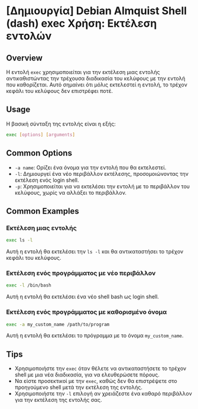 # [Δημιουργία] Debian Almquist Shell (dash) exec Χρήση: Εκτέλεση εντολών

## Overview
Η εντολή `exec` χρησιμοποιείται για την εκτέλεση μιας εντολής αντικαθιστώντας την τρέχουσα διαδικασία του κελύφους με την εντολή που καθορίζεται. Αυτό σημαίνει ότι μόλις εκτελεστεί η εντολή, το τρέχον κεφάλι του κελύφους δεν επιστρέφει ποτέ.

## Usage
Η βασική σύνταξη της εντολής είναι η εξής:

```sh
exec [options] [arguments]
```

## Common Options
- `-a name`: Ορίζει ένα όνομα για την εντολή που θα εκτελεστεί.
- `-l`: Δημιουργεί ένα νέο περιβάλλον εκτέλεσης, προσομοιώνοντας την εκτέλεση ενός login shell.
- `-p`: Χρησιμοποιείται για να εκτελέσει την εντολή με το περιβάλλον του κελύφους, χωρίς να αλλάξει το περιβάλλον.

## Common Examples
### Εκτέλεση μιας εντολής
```sh
exec ls -l
```
Αυτή η εντολή θα εκτελέσει την `ls -l` και θα αντικαταστήσει το τρέχον κεφάλι του κελύφους.

### Εκτέλεση ενός προγράμματος με νέο περιβάλλον
```sh
exec -l /bin/bash
```
Αυτή η εντολή θα εκτελέσει ένα νέο shell bash ως login shell.

### Εκτέλεση ενός προγράμματος με καθορισμένο όνομα
```sh
exec -a my_custom_name /path/to/program
```
Αυτή η εντολή θα εκτελέσει το πρόγραμμα με το όνομα `my_custom_name`.

## Tips
- Χρησιμοποιήστε την `exec` όταν θέλετε να αντικαταστήσετε το τρέχον shell με μια νέα διαδικασία, για να ελευθερώσετε πόρους.
- Να είστε προσεκτικοί με την `exec`, καθώς δεν θα επιστρέψετε στο προηγούμενο shell μετά την εκτέλεση της εντολής.
- Χρησιμοποιήστε την `-l` επιλογή αν χρειάζεστε ένα καθαρό περιβάλλον για την εκτέλεση της εντολής σας.
